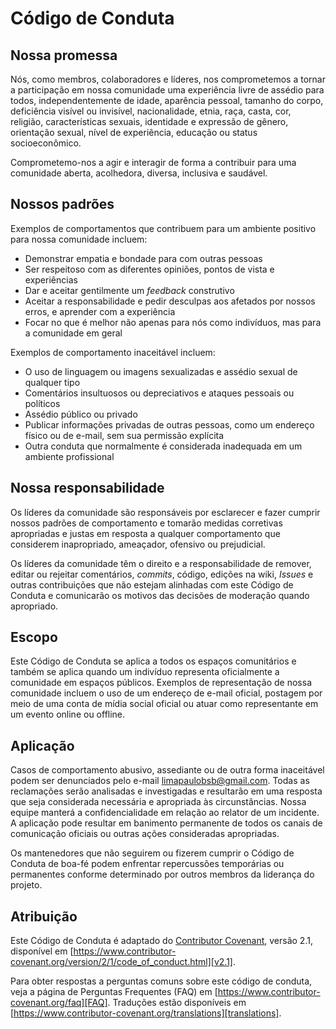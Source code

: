 # Código de Conduta

## Nossa promessa

Nós, como membros, colaboradores e líderes, nos comprometemos a tornar a
participação em nossa comunidade uma experiência livre de assédio para todos,
independentemente de idade, aparência pessoal, tamanho do corpo, deficiência
visível ou invisível, nacionalidade, etnia, raça, casta, cor, religião,
características sexuais, identidade e expressão de gênero, orientação sexual,
nível de experiência, educação ou status socioeconômico.

Comprometemo-nos a agir e interagir de forma a contribuir para uma comunidade
aberta, acolhedora, diversa, inclusiva e saudável.

## Nossos padrões

Exemplos de comportamentos que contribuem para um ambiente positivo para nossa
comunidade incluem:

- Demonstrar empatia e bondade para com outras pessoas
- Ser respeitoso com as diferentes opiniões, pontos de vista e experiências
- Dar e aceitar gentilmente um _feedback_ construtivo
- Aceitar a responsabilidade e pedir desculpas aos afetados por nossos erros, e
  aprender com a experiência
- Focar no que é melhor não apenas para nós como indivíduos, mas para a
  comunidade em geral

Exemplos de comportamento inaceitável incluem:

- O uso de linguagem ou imagens sexualizadas e assédio sexual de qualquer tipo
- Comentários insultuosos ou depreciativos e ataques pessoais ou políticos
- Assédio público ou privado
- Publicar informações privadas de outras pessoas, como um endereço físico ou de
  e-mail, sem sua permissão explícita
- Outra conduta que normalmente é considerada inadequada em um ambiente
  profissional

## Nossa responsabilidade

Os líderes da comunidade são responsáveis por esclarecer e fazer cumprir nossos
padrões de comportamento e tomarão medidas corretivas apropriadas e justas em
resposta a qualquer comportamento que considerem inapropriado, ameaçador,
ofensivo ou prejudicial.

Os líderes da comunidade têm o direito e a responsabilidade de remover, editar
ou rejeitar comentários, _commits_, código, edições na wiki, _Issues_ e outras
contribuições que não estejam alinhadas com este Código de Conduta e comunicarão
os motivos das decisões de moderação quando apropriado.

## Escopo

Este Código de Conduta se aplica a todos os espaços comunitários e também se
aplica quando um indivíduo representa oficialmente a comunidade em espaços
públicos. Exemplos de representação de nossa comunidade incluem o uso de um
endereço de e-mail oficial, postagem por meio de uma conta de mídia social
oficial ou atuar como representante em um evento online ou offline.

## Aplicação

Casos de comportamento abusivo, assediante ou de outra forma inaceitável podem
ser denunciados pelo e-mail limapaulobsb@gmail.com. Todas as reclamações serão
analisadas e investigadas e resultarão em uma resposta que seja considerada
necessária e apropriada às circunstâncias. Nossa equipe manterá a
confidencialidade em relação ao relator de um incidente. A aplicação pode
resultar em banimento permanente de todos os canais de comunicação oficiais ou
outras ações consideradas apropriadas.

Os mantenedores que não seguirem ou fizerem cumprir o Código de Conduta de
boa-fé podem enfrentar repercussões temporárias ou permanentes conforme
determinado por outros membros da liderança do projeto.

## Atribuição

Este Código de Conduta é adaptado do [Contributor Covenant][homepage],
versão 2.1, disponível em
[https://www.contributor-covenant.org/version/2/1/code_of_conduct.html][v2.1].

Para obter respostas a perguntas comuns sobre este código de conduta, veja a
página de Perguntas Frequentes (FAQ) em
[https://www.contributor-covenant.org/faq][FAQ]. Traduções estão disponíveis em
[https://www.contributor-covenant.org/translations][translations].

[homepage]: https://www.contributor-covenant.org
[v2.1]: https://www.contributor-covenant.org/version/2/1/code_of_conduct.html
[FAQ]: https://www.contributor-covenant.org/faq
[translations]: https://www.contributor-covenant.org/translations
